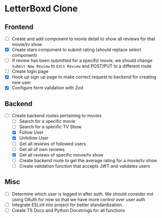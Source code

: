 # LetterBoxd Clone

## Frontend

- [ ] Create and add component to movie detail to show all reviews for that movie/tv show
- [x] Create stars component to submit rating (should replace select component)
- [ ] If review has been submitted for a specific movie, we should change `Submit New Review` to `Edit Review` and POST/PUT to a different route
- [ ] Create login page
- [x] Hook up sign up page to make correct request to backend for creating new user
- [x] Configure form validation with Zod

## Backend

- [ ] Create backend routes pertaining to movies
  - [ ] Search for a specific movie
  - [ ] Search for a specific TV Show
  - [x] Follow User
  - [x] Unfollow User
  - [ ] Get all reviews of followed users
  - [ ] Get all of own reviews
  - [x] Get all reviews of specific movie/tv show
  - [ ] Create backend route to get the average rating for a movie/tv show
  - [ ] Create validation function that accepts JWT and validates users

## Misc

- [ ] Determine which user is logged in after auth. We should consider not using OAuth for now so that we have more control over user auth
- [ ] Integrate ESLint into project for better standardization.
- [ ] Create TS Docs and Python Docstrings for all functions
